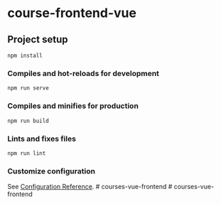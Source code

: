 # course-frontend-vue

## Project setup
```
npm install
```

### Compiles and hot-reloads for development
```
npm run serve
```

### Compiles and minifies for production
```
npm run build
```

### Lints and fixes files
```
npm run lint
```

### Customize configuration
See [Configuration Reference](https://cli.vuejs.org/config/).
#   c o u r s e s - v u e - f r o n t e n d  
 #   c o u r s e s - v u e - f r o n t e n d  
 